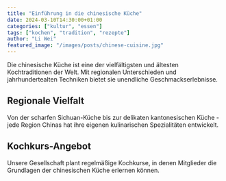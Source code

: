 ```yaml
---
title: "Einführung in die chinesische Küche"
date: 2024-03-10T14:30:00+01:00
categories: ["kultur", "essen"]
tags: ["kochen", "tradition", "rezepte"]
author: "Li Wei"
featured_image: "/images/posts/chinese-cuisine.jpg"
---
```


Die chinesische Küche ist eine der vielfältigsten und ältesten Kochtraditionen der Welt. Mit regionalen Unterschieden und jahrhundertealten Techniken bietet sie unendliche Geschmackserlebnisse.

## Regionale Vielfalt

Von der scharfen Sichuan-Küche bis zur delikaten kantonesischen Küche - jede Region Chinas hat ihre eigenen kulinarischen Spezialitäten entwickelt.

## Kochkurs-Angebot

Unsere Gesellschaft plant regelmäßige Kochkurse, in denen Mitglieder die Grundlagen der chinesischen Küche erlernen können.

